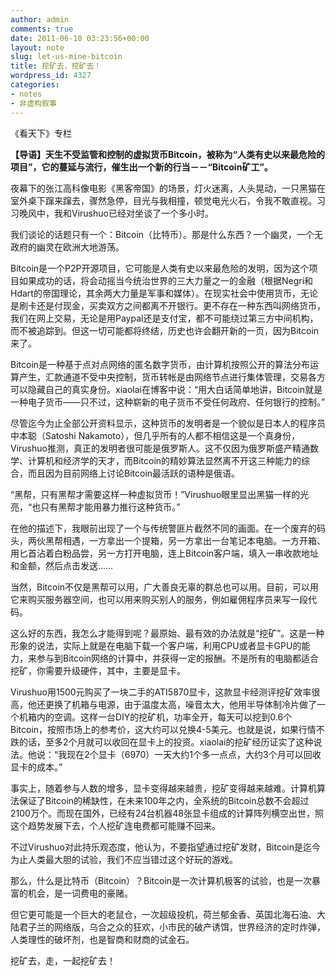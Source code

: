 ```yaml
---
author: admin
comments: true
date: 2011-06-10 03:23:56+00:00
layout: note
slug: let-us-mine-bitcoin
title: 挖矿去，挖矿去！
wordpress_id: 4327
categories:
- notes
- 非虚构叙事
---
```


《看天下》专栏

**【导语】天生不受监管和控制的虚拟货币Bitcoin，被称为“人类有史以来最危险的项目”，它的蔓延与流行，催生出一个新的行当－－“Bitcoin矿工”。**

夜幕下的张江高科像电影《黑客帝国》的场景，灯火迷离，人头晃动，一只黑猫在室外桌下蹿来蹿去，骤然急停，目光与我相撞，顿觉电光火石，令我不敢直视。习习晚风中，我和Virushuo已经对坐谈了一个多小时。

我们谈论的话题只有一个：Bitcoin（比特币）。那是什么东西？一个幽灵，一个无政府的幽灵在欧洲大地游荡。

Bitcoin是一个P2P开源项目，它可能是人类有史以来最危险的发明，因为这个项目如果成功的话，将会动摇当今统治世界的三大力量之一的金融（根据Negri和Hdart的帝国理论，其余两大力量是军事和媒体）。在现实社会中使用货币，无论是刷卡还是付现金，买卖双方之间都离不开银行。更不存在一种东西叫网络货币，我们在网上交易，无论是用Paypal还是支付宝，都不可能绕过第三方中间机构，而不被追踪到。但这一切可能都将终结，历史也许会翻开新的一页，因为Bitcoin来了。

Bitcoin是一种基于点对点网络的匿名数字货币，由计算机按照公开的算法分布运算产生，汇款通道不受中央控制，货币转帐是由网络节点进行集体管理，交易各方可以隐藏自己的真实身份。xiaolai在博客中说：“用大白话简单地讲，Bitcoin就是一种电子货币——只不过，这种崭新的电子货币不受任何政府、任何银行的控制。”

尽管迄今为止全部公开资料显示，这种货币的发明者是一个貌似是日本人的程序员中本聪（Satoshi
Nakamoto），但几乎所有的人都不相信这是一个真身份，Virushuo推测，真正的发明者很可能是俄罗斯人。这不仅因为俄罗斯盛产精通数学、计算机和经济学的天才，而Bitcoin的精妙算法显然离不开这三种能力的综合，而且因为目前网络上讨论Bitcoin最活跃的语种是俄语。

“黑帮，只有黑帮才需要这样一种虚拟货币！”Virushuo眼里显出黑猫一样的光亮，“也只有黑帮才能用暴力推行这种货币。”

在他的描述下，我眼前出现了一个与传统警匪片截然不同的画面。在一个废弃的码头，两伙黑帮相遇，一方拿出一个提箱，另一方拿出一台笔记本电脑。一方开箱、用匕首沾着白粉品尝，另一方打开电脑，连上Bitcoin客户端，填入一串收款地址和金额，然后点击发送……

当然，Bitcoin不仅是黑帮可以用，广大善良无辜的群总也可以用。目前，可以用它来购买服务器空间，也可以用来购买别人的服务，例如雇佣程序员来写一段代码。

这么好的东西，我怎么才能得到呢？最原始、最有效的办法就是“挖矿”。这是一种形象的说法，实际上就是在电脑下载一个客户端，利用CPU或者显卡GPU的能力，来参与到Bitcoin网络的计算中，并获得一定的报酬。不是所有的电脑都适合挖矿，你需要升级硬件，其中，主要是显卡。

Virushuo用1500元购买了一块二手的ATI5870显卡，这款显卡经测评挖矿效率很高，他还更换了机箱与电源，由于温度太高，噪音太大，他用半导体制冷片做了一个机箱内的空调。这样一台DIY的挖矿机，功率全开，每天可以挖到0.6个Bitcoin，按照市场上的参考价，这大约可以兑换4-5美元。也就是说，如果行情不跌的话，至多2个月就可以收回在显卡上的投资。xiaolai的挖矿经历证实了这种说法。他说：“我现在2个显卡（6970）一天大约1个多一点点，大约3个月可以回收显卡的成本。”

事实上，随着参与人数的增多，显卡变得越来越贵，挖矿变得越来越难。计算机算法保证了Bitcoin的稀缺性，在未来100年之内，全系统的Bitcoin总数不会超过2100万个。而现在国外，已经有24台机器48张显卡组成的计算阵列横空出世，照这个趋势发展下去，个人挖矿连电费都可能赚不回来。

不过Virushuo对此持乐观态度，他认为，不要指望通过挖矿发财，Bitcoin是迄今为止人类最大胆的试验，我们不应当错过这个好玩的游戏。

那么，什么是比特币（Bitcoin）？Bitcoin是一次计算机极客的试验，也是一次暴富的机会，是一词费电的豪赌。

但它更可能是一个巨大的老鼠仓，一次超级投机，荷兰郁金香、英国北海石油、大陆君子兰的网络版，乌合之众的狂欢，小市民的破产诱饵，世界经济的定时炸弹，人类理性的破坏剂，也是智商和财商的试金石。

挖矿去，走，一起挖矿去！

